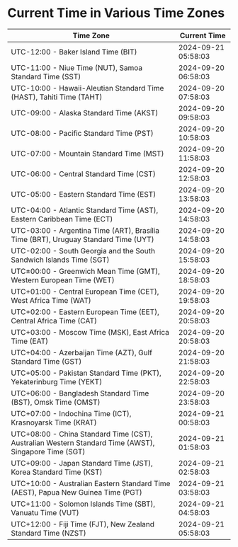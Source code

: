 # Current Time in Various Time Zones

| Time Zone | Current Time |
|-----------|--------------|
| UTC-12:00 - Baker Island Time (BIT) | 2024-09-21 05:58:03 |
| UTC-11:00 - Niue Time (NUT), Samoa Standard Time (SST) | 2024-09-20 06:58:03 |
| UTC-10:00 - Hawaii-Aleutian Standard Time (HAST), Tahiti Time (TAHT) | 2024-09-20 07:58:03 |
| UTC-09:00 - Alaska Standard Time (AKST) | 2024-09-20 09:58:03 |
| UTC-08:00 - Pacific Standard Time (PST) | 2024-09-20 10:58:03 |
| UTC-07:00 - Mountain Standard Time (MST) | 2024-09-20 11:58:03 |
| UTC-06:00 - Central Standard Time (CST) | 2024-09-20 12:58:03 |
| UTC-05:00 - Eastern Standard Time (EST) | 2024-09-20 13:58:03 |
| UTC-04:00 - Atlantic Standard Time (AST), Eastern Caribbean Time (ECT) | 2024-09-20 14:58:03 |
| UTC-03:00 - Argentina Time (ART), Brasília Time (BRT), Uruguay Standard Time (UYT) | 2024-09-20 14:58:03 |
| UTC-02:00 - South Georgia and the South Sandwich Islands Time (SGT) | 2024-09-20 15:58:03 |
| UTC±00:00 - Greenwich Mean Time (GMT), Western European Time (WET) | 2024-09-20 18:58:03 |
| UTC+01:00 - Central European Time (CET), West Africa Time (WAT) | 2024-09-20 19:58:03 |
| UTC+02:00 - Eastern European Time (EET), Central Africa Time (CAT) | 2024-09-20 20:58:03 |
| UTC+03:00 - Moscow Time (MSK), East Africa Time (EAT) | 2024-09-20 20:58:03 |
| UTC+04:00 - Azerbaijan Time (AZT), Gulf Standard Time (GST) | 2024-09-20 21:58:03 |
| UTC+05:00 - Pakistan Standard Time (PKT), Yekaterinburg Time (YEKT) | 2024-09-20 22:58:03 |
| UTC+06:00 - Bangladesh Standard Time (BST), Omsk Time (OMST) | 2024-09-20 23:58:03 |
| UTC+07:00 - Indochina Time (ICT), Krasnoyarsk Time (KRAT) | 2024-09-21 00:58:03 |
| UTC+08:00 - China Standard Time (CST), Australian Western Standard Time (AWST), Singapore Time (SGT) | 2024-09-21 01:58:03 |
| UTC+09:00 - Japan Standard Time (JST), Korea Standard Time (KST) | 2024-09-21 02:58:03 |
| UTC+10:00 - Australian Eastern Standard Time (AEST), Papua New Guinea Time (PGT) | 2024-09-21 03:58:03 |
| UTC+11:00 - Solomon Islands Time (SBT), Vanuatu Time (VUT) | 2024-09-21 04:58:03 |
| UTC+12:00 - Fiji Time (FJT), New Zealand Standard Time (NZST) | 2024-09-21 05:58:03 |
